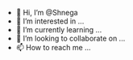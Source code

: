 - 👋 Hi, I’m @Shnega
- 👀 I’m interested in ...
- 🌱 I’m currently learning ...
- 💞️ I’m looking to collaborate on ...
- 📫 How to reach me ...

<!---
Shnega/Shnega is a ✨ special ✨ repository because its `README.md` (this file) appears on your GitHub profile.
You can click the Preview link to take a look at your changes.
--->
